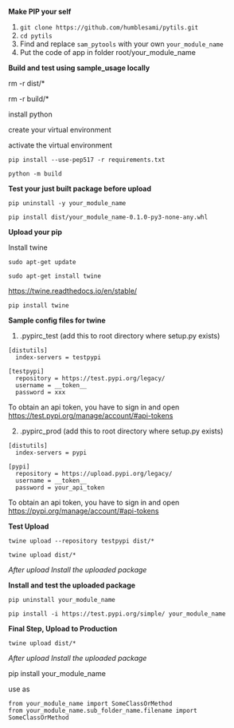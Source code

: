 **Make PIP your self**

1. `git clone https://github.com/humblesami/pytils.git`
2. `cd pytils`
3. Find and replace `sam_pytools` with your own `your_module_name`
4. Put the code of app in folder root/your_module_name

**Build and test using sample_usage locally**

rm -r dist/*

rm -r build/*

install python

create your virtual environment

activate the virtual environment

`pip install --use-pep517 -r requirements.txt`

`python -m build`

**Test your just built package before upload**

`pip uninstall -y your_module_name`

`pip install dist/your_module_name-0.1.0-py3-none-any.whl`

**Upload your pip**

Install twine

`sudo apt-get update`

`sudo apt-get install twine`

https://twine.readthedocs.io/en/stable/

`pip install twine`

**Sample config files for twine**

1. .pypirc_test (add this to root directory where setup.py exists)
```
[distutils]
  index-servers = testpypi

[testpypi]
  repository = https://test.pypi.org/legacy/
  username = __token__
  password = xxx
```
To obtain an api token, you have to sign in and open
https://test.pypi.org/manage/account/#api-tokens

2. .pypirc_prod (add this to root directory where setup.py exists)
```
[distutils]
  index-servers = pypi

[pypi]
  repository = https://upload.pypi.org/legacy/
  username = __token__
  password = your_api_token
```
To obtain an api token, you have to sign in and open
https://pypi.org/manage/account/#api-tokens


**Test Upload**

`twine upload --repository testpypi dist/*`

`twine upload dist/*`

*After upload Install the uploaded package*

**Install and test the uploaded package**

    pip uninstall your_module_name

    pip install -i https://test.pypi.org/simple/ your_module_name

**Final Step, Upload to Production**

`twine upload dist/*`

*After upload Install the uploaded package*

pip install your_module_name

use as

    from your_module_name import SomeClassOrMethod
    from your_module_name.sub_folder_name.filename import SomeClassOrMethod
